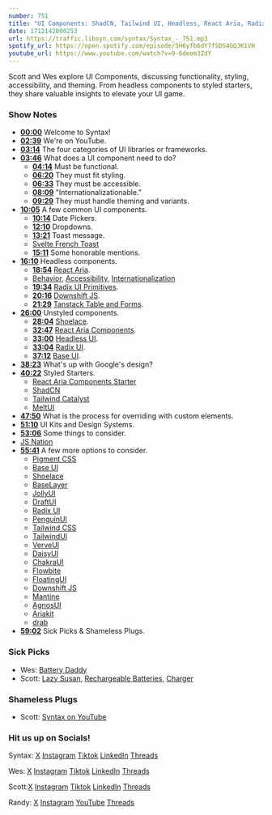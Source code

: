 ```yaml
---
number: 751
title: "UI Components: ShadCN, Tailwind UI, Headless, React Aria, Radix UI"
date: 1712142000253
url: https://traffic.libsyn.com/syntax/Syntax_-_751.mp3
spotify_url: https://open.spotify.com/episode/5H6yfb6dY7fSDS4GQJK1VH
youtube_url: https://www.youtube.com/watch?v=9-6deom3ZdY
---
```


Scott and Wes explore UI Components, discussing functionality, styling, accessibility, and theming. From headless components to styled starters, they share valuable insights to elevate your UI game.

### Show Notes

* **[00:00](#t=00:00)** Welcome to Syntax!
* **[02:39](#t=02:39)** We're on YouTube.
* **[03:14](#t=03:14)** The four categories of UI libraries or frameworks.
* **[03:46](#t=03:46)** What does a UI component need to do?
    * **[04:14](#t=04:14)** Must be functional.
    * **[06:20](#t=06:20)** They must fit styling.
    * **[06:33](#t=06:33)** They must be accessible.
    * **[08:09](#t=08:09)** "Internationalizationable."
    * **[09:29](#t=09:29)** They must handle theming and variants.
* **[10:05](#t=10:05)** A few common UI components.
    * **[10:14](#t=10:14)** Date Pickers.
    * **[12:10](#t=12:10)** Dropdowns.
    * **[13:21](#t=13:21)** Toast message.
    * [Svelte French Toast](https://svelte-french-toast.com/)
    * **[15:11](#t=15:11)** Some honorable mentions.
* **[16:10](#t=16:10)** Headless components.
    * **[18:54](#t=18:54)** [React Aria](https://react-spectrum.adobe.com/react-aria/).
    * [Behavior](https://react-spectrum.adobe.com/react-aria/interactions.html), [Accessibility](https://react-spectrum.adobe.com/react-aria/accessibility.html), [Internationalization](https://react-spectrum.adobe.com/react-aria/internationalization.html)
    * **[19:34](#t=19:34)** [Radix UI Primitives](https://www.radix-ui.com/primitives).
    * **[20:16](#t=20:16)** [Downshift JS](https://github.com/downshift-js/downshift).
    * **[21:29](#t=21:29)** [Tanstack Table and Forms](https://tanstack.com/table/latest).
* **[26:00](#t=26:00)** Unstyled components.
    * **[28:04](#t=28:04)** [Shoelace](https://shoelace.style/).
    * **[32:47](#t=32:47)** [React Aria Components](https://react-spectrum.adobe.com/react-aria/components.html).
    * **[33:00](#t=33:00)** [Headless UI](https://headlessui.com/).
    * **[33:04](#t=33:04)** [Radix UI](https://www.radix-ui.com/).
    * **[37:12](#t=37:12)** [Base UI](https://mui.com/base-ui/getting-started/).
* **[38:23](#t=38:23)** What's up with Google's design?
* **[40:22](#t=40:22)** Styled Starters.
    * [React Aria Components Starter](https://react-spectrum.adobe.com/react-aria/getting-started.html#starter-kits)
    * [ShadCN](https://ui.shadcn.com/)
    * [Tailwind Catalyst](https://tailwindcss.com/blog/introducing-catalyst)
    * [MeltUI](https://melt-ui.com/)
* **[47:50](#t=47:50)** What is the process for overriding with custom elements.
* **[51:10](#t=51:10)** UI Kits and Design Systems.
* **[53:06](#t=53:06)** Some things to consider.
* [JS Nation](https://jsnation.com/)
* **[55:41](#t=55:41)** A few more options to consider.
    * [Pigment CSS](https://github.com/mui/material-ui/tree/master/packages/pigment-css-react)
    * [Base UI](https://mui.com/base-ui/getting-started/)
    * [Shoelace](https://shoelace.style/)
    * [BaseLayer](https://www.baselayer.dev/)
    * [JollyUI](https://www.jollyui.dev/)
    * [DraftUI](https://draft-ui.com/)
    * [Radix UI](https://www.radix-ui.com/)
    * [PenguinUI](https://www.penguinui.com/)
    * [Tailwind CSS](https://tailwindcss.com/blog/introducing-catalyst)
    * [TailwindUI](https://tailwindui.com/)
    * [VerveUI](https://verveui.pro/)
    * [DaisyUI](https://daisyui.com/)
    * [ChakraUI](https://chakra-ui.com/)
    * [Flowbite](https://flowbite.com/)
    * [FloatingUI](https://floating-ui.com/)
    * [Downshift JS](https://github.com/downshift-js/downshift)
    * [Mantine](https://mantine.dev/)
    * [AgnosUI](https://amadeusitgroup.github.io/AgnosUI/latest/)
    * [Ariakit](https://ariakit.org/)
    * [drab](https://drab.robino.dev)
* **[59:02](#t=59:02)** Sick Picks & Shameless Plugs.

### Sick Picks

- Wes: [Battery Daddy](https://www.costco.ca/ontel-battery-daddy-180-battery-organizer-and-storage-case-with-tester.product.4000032542.html)
- Scott: [Lazy Susan](https://amzn.to/49XFo3n), [Rechargeable Batteries](https://amzn.to/4akUWxW), [Charger](https://amzn.to/3vgX6zI)

### Shameless Plugs

- Scott: [Syntax on YouTube](www.youtube.com/@syntaxfm)

### Hit us up on Socials!

Syntax: [X](https://twitter.com/syntaxfm) [Instagram](https://www.instagram.com/syntax_fm/) [Tiktok](https://www.tiktok.com/@syntaxfm) [LinkedIn](https://www.linkedin.com/company/96077407/admin/feed/posts/) [Threads](https://www.threads.net/@syntax_fm)

Wes: [X](https://twitter.com/wesbos) [Instagram](https://www.instagram.com/wesbos/) [Tiktok](https://www.tiktok.com/@wesbos) [LinkedIn](https://www.linkedin.com/in/wesbos/) [Threads](https://www.threads.net/@wesbos)

Scott:[X](https://twitter.com/stolinski) [Instagram](https://www.instagram.com/stolinski/) [Tiktok](https://www.tiktok.com/@stolinski) [LinkedIn](https://www.linkedin.com/in/stolinski/) [Threads](https://www.threads.net/@stolinski)

Randy: [X](https://twitter.com/randyrektor) [Instagram](https://www.instagram.com/randyrektor/) [YouTube](https://www.youtube.com/@randyrektor) [Threads](https://www.threads.net/@randyrektor)
